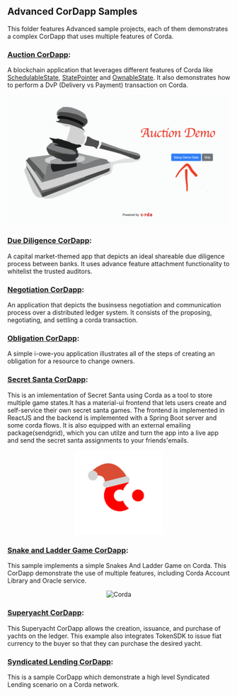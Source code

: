 ## Advanced CorDapp Samples

This folder features Advanced sample projects, each of them demonstrates a complex CorDapp that uses multiple features of Corda.

### [Auction CorDapp](./auction-cordapp):
A blockchain application that leverages different features of Corda like [SchedulableState](https://docs.corda.net/docs/corda-os/event-scheduling.html#how-to-implement-scheduled-events), [StatePointer](https://docs.corda.net/docs/corda-os/api-states.html#state-pointers)
and [OwnableState](https://docs.corda.net/docs/corda-os/api-states.html#ownablestate). It also demonstrates how to perform a DvP (Delivery vs Payment) transaction on Corda.
<p align="center">
  <img src="./auction-cordapp/snaps/setup.png" alt="Corda" width="600">
</p>

### [Due Diligence CorDapp](./duediligence-cordapp):
A capital market-themed app that depicts an ideal shareable due diligence process between banks. It uses advance feature attachment functionality to whitelist the trusted auditors.

### [Negotiation CorDapp](./negotiation-cordapp):
An application that depicts the businsess negotiation and communication process over a distributed ledger system.
It consists of the proposing, negotiating, and settling a corda transaction.

### [Obligation CorDapp](./obligation-cordapp):
A simple i-owe-you application illustrates all of the steps of creating an obligation for a resource to change owners.

### [Secret Santa CorDapp](./secretsanta-cordapp):
This is an imlementation of Secret Santa using Corda as a tool to store multiple game states.It has a material-ui frontend that lets users create and self-service their own secret santa games. The frontend is implemented in ReactJS and the backend is implemented with a Spring Boot server and some corda flows. It is also equipped with an external emailing package(sendgrid), which you can utilze and turn the app into a live app and send the secret santa assignments to your friends'emails.
<p align="center">
  <img src="./secretsanta-cordapp/clients/src/main/webapp/src/Components/img/secret_corda.png" alt="Corda" width="200">
</p>

### [Snake and Ladder Game CorDapp](./snakesandladders-cordapp):
This sample implements a simple Snakes And Ladder Game on Corda. This CorDapp demonstrate the use of multiple features, including Corda Account Library and Oracle service.
<p align="center">
  <img src="./snakesandladders-cordapp/snaps/game.png" alt="Corda" width="500">
</p>

### [Superyacht CorDapp](./superyacht-cordapp):
This Superyacht CorDapp allows the creation, issuance, and purchase of yachts on the ledger.
This example also integrates TokenSDK to issue fiat currency to the buyer so that they can purchase the desired yacht.

### [Syndicated Lending CorDapp](./syndicated-lending):
This is a sample CorDapp which demonstrate a high level Syndicated Lending scenario on a Corda network.